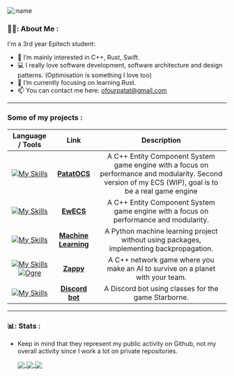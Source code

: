 ![:name](https://count.getloli.com/get/@glassalo?theme=rule34)

### 👨‍💻: About Me :
  I'm a 3rd year Epitech student:
  - 👀 I’m mainly interested in C++, Rust, Swift.
  - 💻 I really love software development, software architecture and design patterns. (Optimisation is something I love too)
  - 🌱 I’m currently focusing on learning Rust.
  - 📫 You can contact me here: ofourpatat@gmail.com

---

### Some of my projects :
| Language / Tools | Link | Description |
|:---:|:---:|:---:|
| [![My Skills](https://skillicons.dev/icons?i=cpp)](C++) | [**PatatOCS**](https://github.com/UwUClub/PatatOCS) |  A C++ Entity Component System game engine with a focus on performance and modularity. Second version of my ECS (WIP), goal is to be a real game engine |
| [![My Skills](https://skillicons.dev/icons?i=cpp)](C++) | [**EwECS**](https://github.com/UwUClub/EwECS) |  A C++ Entity Component System game engine with a focus on performance and modularity. |
| [![My Skills](https://skillicons.dev/icons?i=py)](Python) | [**Machine Learning**](https://github.com/UwUClub/NeuralNetwork) | A Python machine learning project without using packages, implementing backpropagation. |
| [![My Skills](https://skillicons.dev/icons?i=cpp)](C++) [![Ogre](https://www.ogre3d.org/wp-content/uploads/2019/04/ogre_header.png)](Ogre3D)  | [**Zappy**](https://github.com/UwUClub/Zappy) | A C++ network game where you make an AI to survive on a planet with your team. |
| [![My Skills](https://skillicons.dev/icons?i=js)](JavaScript) | [**Discord bot**](https://github.com/GlassAlo/discord-bot-starborne) | A Discord bot using classes for the game Starborne. |

---

### 📊: Stats :
- Keep in mind that they represent my public activity on Github, not my overall activity since I work a lot on private repositories.

  <a href="https://github.com/anuraghazra/github-readme-stats">
    <img align="center" src="https://github-readme-stats.vercel.app/api?username=GlassAlo&theme=darcula" />
  </a>


  <a href="https://github.com/anuraghazra/github-readme-stats">
    <img align="center" src="https://github-readme-stats.vercel.app/api/top-langs/?username=GlassAlo&langs_count=8&theme=darcula&layout=compact" />
  </a>


  <a href="https://github.com/anuraghazra/github-readme-stats">
    <img align="center" src="https://github-readme-stats.vercel.app/api/wakatime?username=@glassalo&theme=darcula&layout=compact" />  
  </a>
